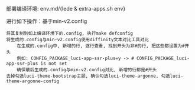 部署编译环境: env.md/{lede & extra-apps.sh env}

进行如下操作：基于min-v2.config
```
将其复制到如上编译环境下的.config, 执行make defconfig
将生成的.config与min-v2.config使用diffinity文本对比工具对比
    在生成的.config中, 新增的行, 逐行查看, 找到开头为非#的行, 把这些都设置为#开头
    例如: CONFIG_PACKAGE_luci-app-ssr-plus=y -> # CONFIG_PACKAGE_luci-app-ssr-plus is not set
    确保最后生成的.config与min-v2.config对比, 新增的行都是#开头
去掉勾选luci-theme-bootstrap主题, 确认勾选luci-theme-argonne, 勾选luci-theme-argonne-config
```
